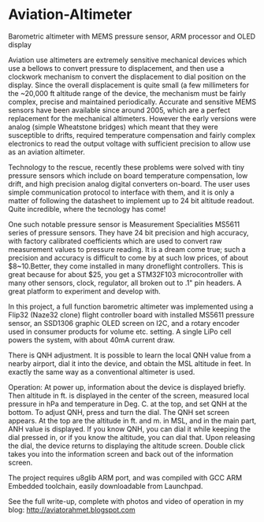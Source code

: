 # Aviation-Altimeter
Barometric altimeter with MEMS pressure sensor, ARM processor and OLED display

Aviation use altimeters are extremely sensitive mechanical devices which use a bellows to convert pressure to displacement, and then use a clockwork mechanism to convert the displacement to dial position on the display. Since the overall displacement is quite small (a few millimeters for the ~20,000 ft altitude range of the device, the mechanism must be fairly complex, precise and maintained periodically. Accurate and sensitive MEMS sensors have been available since around 2005, which are a perfect replacement for the mechanical altimeters. However the early versions were analog (simple Wheatstone bridges) which meant that they were susceptible to drifts, required temperature compensation and fairly complex electronics to read the output voltage with sufficient precision to allow use as an aviation altimeter.

Technology to the rescue, recently these problems were solved with tiny pressure sensors which include on board temperature compensation, low drift, and high precision analog digital converters on-board. The user uses simple communication protocol to interface with them, and it is only a matter of following the datasheet to implement up to 24 bit altitude readout. Quite incredible, where the tecnology has come!

One such notable pressure sensor is Measurement Specialities MS5611 series of pressure sensors. They have 24 bit precision and high accuracy, with factory calibrated coefficients which are used to convert raw measurement values to pressure reading. It is a dream come true; such a precision and accuracy is difficult to come by at such low prices, of about $8~10.Better, they come installed in many droneflight controllers. This is great because for about $25, you get a STM32F103 microcontroller with many other sensors, clock, regulator, all broken out to .1" pin headers. A great platform to experiment and develop with.

In this project, a full function barometric altimeter was implemented using a Flip32 (Naze32 clone) flight controller board with installed MS5611 pressure sensor, an SSD1306 graphic OLED screen on I2C, and a rotary encoder used in consumer products for volume etc. setting. A single LiPo cell powers the system, with about 40mA current draw.

There is QNH adjustment. It is possible to learn the local QNH value from a nearby airport, dial it into the device, and obtain the MSL altitude in feet. In exactly the same way as a conventional altimeter is used.

Operation: At power up, information about the device is displayed briefly. Then altitude in ft. is displayed in the center of the screen, measured local pressure in hPa and temperature in Deg. C. at the top, and set QNH at the bottom. To adjust QNH, press and turn the dial. The QNH set screen appears. At the top are the altitude in ft. and m. in MSL, and in the main part, ANH value is displayed. If you know QNH, you can dial it while keeping the dial pressed in, or if you know the altitude, you can dial that. Upon releasing the dial, the device returns to displaying the altitude screen. Double click takes you into the information screen and back out of the information screen.

The project requires u8glib ARM port, and was compiled with GCC ARM Embedded toolchain, easily downloadable from Launchpad. 

See the full write-up, complete with photos and video of operation in my blog: http://aviatorahmet.blogspot.com
